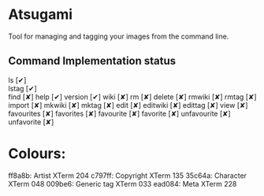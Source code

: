 Atsugami
========
Tool for managing and tagging your images from the command line.

Command		Implementation status
-------------------------------------
 ls		[✔]  
 lstag		[✔]  
 find		[✘]
 help		[✔]
 version	[✔]
 wiki		[✘]
 rm		[✘]
 delete		[✘]
 rmwiki		[✘]
 rmtag		[✘]
 import		[✘]
 mkwiki		[✘]
 mktag		[✘]
 edit		[✘]
 editwiki	[✘]
 edittag	[✘]
 view		[✘]
 favourites	[✘]
 favorites	[✘]
 favourite	[✘]
 favorite	[✘]
 unfavourite	[✘]
 unfavorite	[✘]

# Colours:
ff8a8b: Artist		XTerm 204
c797ff: Copyright	XTerm 135
35c64a: Character	XTerm 048
009be6: Generic tag	XTerm 033
ead084: Meta		XTerm 228
